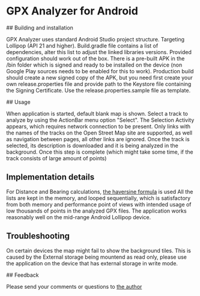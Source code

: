 # GPX Analyzer for Android

## Building and installation

GPX Analyzer uses standard Android Studio project structure. Targeting Lollipop (API 21 and higher).
Build.gradle file contains a list of dependencies, alter this list to adjust the linked libraries versions.
Provided configuration should work out of the box.
There is a pre-built APK in the /bin folder which is signed and ready to be installed on the device
(non Google Play sources needs to be enabled for this to work). Production build should create a new signed copy
of the APK, but you need first create your own release.properties file and provide path to the Keystore file
containing the Signing Certificate. Use the release.properties.sample file as template.

## Usage

When application is started, default blank map is shown. Select a track to analyze by using the ActionBar menu
option "Select". The Selection Activity appears, which requires network connection to be present.
Only links with the names of the tracks on the Open Street Map site are supported, as well as navigation between pages,
all other links are ignored. Once the track is selected, its description is downloaded and it is being analyzed
in the background. Once this step is complete (which might take some time, if the track consists of large
amount of points)

## Implementation details

For Distance and Bearing calculations, [the haversine formula](https://en.wikipedia.org/wiki/Haversine_formula) is used
All the lists are kept in the memory, and looped sequentially, which is satisfactory from both memory and performance
point of views with intended usage of low thousands of points in the analyzed GPX files. The application works reasonably
well on the mid-range Android Lollipop device.

## Troubleshooting

On certain devices the map might fail to show the background tiles. This is caused by the External storage being mountend as read only,
please use the application on the device that has external storage in write mode.

## Feedback

Please send your comments or questions to [the author](mailto:pavel@actiwerks.com)
